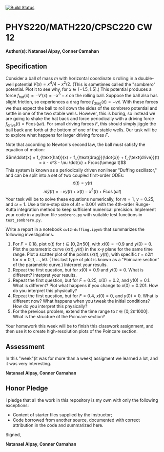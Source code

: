 [![Build Status](https://travis-ci.com/chapman-phys220-2018f/cw12-crump.svg?branch=master)](https://travis-ci.com/chapman-phys220-2018f/cw12-crump)

# PHYS220/MATH220/CPSC220 CW 12

**Author(s):** **Natanael Alpay, Conner Carnahan**

## Specification

Consider a ball of mass $m$ with horizontal coordinate $x$ rolling in a double-well potential $V(x) = x^4/4 - x^2/2$. (This is sometimes called the "sombrero" potential. Plot it to see why, for $x\in[-1.5,1.5]$.) This potential produces a force $f_{\text{hat}}(x) = -V'(x) = -x^3 + x$ on the rolling ball. Suppose the ball also has slight friction, so experiences a drag force $f_{\text{drag}}(\dot{x}) = -\nu \dot{x}$. With these forces we thus expect the ball to roll down the sides of the sombrero potential and settle in one of the two stable wells. However, this is boring, so instead we are going to shake the hat back and force periodically with a driving force $f_{\text{drive}}(t) = F\cos(\omega t)$. For small driving forces $F$, this should simply jiggle the ball back and forth at the bottom of one of the stable wells. Our task will be to explore what happens for larger driving forces $F$.

Note that according to Newton's second law, the ball must satisfy the equation of motion: $$m\ddot{x} = f_{\text{hat}}(x) + f_{\text{drag}}(\dot{x}) + f_{\text{drive}}(t) = x - x^3 - \nu \dot{x} + F\cos(\omega t)$$ 
This system is known as a periodically driven nonlinear "Duffing oscillator," and can be split into a set of two coupled first-order ODEs:
$$\dot{x}(t) = y(t)$$
$$m\dot{y}(t) = -\nu y(t) + x(t) - x^3(t) + F\cos(\omega t)$$
Your task will be to solve these equations numerically, for $m=1$, $\nu = 0.25$, and $\omega = 1$. Use a time-step size of $\Delta t = 0.001$ with the 4th-order Runge-Kutta integration method to keep sufficient numerical precision. Implement your code in a python file ```sombrero.py``` with suitable test functions in ```test_sombrero.py```.

Write a report in a notebook ```cw12-duffing.ipynb``` that summarizes the following investigations.

1. For $F = 0.18$, plot $x(t)$ for $t\in[0,2\pi\, 50]$, with $x(0) = -0.9$ and $y(0) = 0$. Plot the parametric curve $(x(t),y(t))$ in the x-y plane for the same time range.  Plot a scatter plot of the points $(x(t),y(t))$, with specific $t = n 2\pi$ for $n = 0,1,\ldots,50$. (This last type of plot is known as a "Poincare section" of the parametric curve.)  Interpret your results.
1. Repeat the first question, but for $x(0) = 0.9$ and $y(0) = 0$.  What is different?  Interpret your results.
1. Repeat the first question, but for $F = 0.25$, $x(0) = 0.2$, and $y(0) = 0.1$.  What is different?  Plot what happens if you change to $x(0) = 0.201$. How do you interpret this physically?
1. Repeat the first question, but for $F = 0.4$, $x(0) = 0$, and $y(0) = 0$.  What is different now?  What happens when you tweak the initial conditions?  How do you interpret this physically?
1. For the previous problem, extend the time range to $t\in[0,2\pi\, 1000]$.  What is the structure of the Poincare section?

Your homework this week will be to finish this classwork assignment, and then use it to create high-resolution plots of the Poincare section.

## Assessment

In this "week"(it was for more than a week) assigment we learned a lot, and it was very interesting.

**Natanael Alpay, Conner Carnahan**

## Honor Pledge

I pledge that all the work in this repository is my own with only the following exceptions:

* Content of starter files supplied by the instructor;
* Code borrowed from another source, documented with correct attribution in the code and summarized here.

Signed,

**Natanael Alpay, Conner Carnahan**
